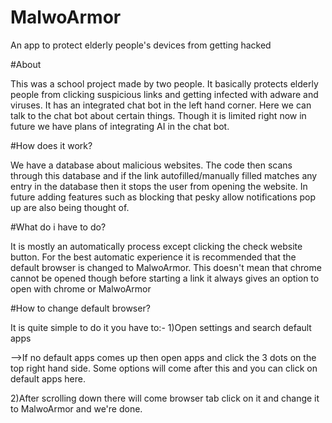 # MalwoArmor
An app to protect elderly people's devices from getting hacked

#About

This was a school project made by two people. It basically protects elderly people from clicking suspicious links and getting infected with adware and viruses. It has an integrated chat bot in the left hand corner. Here we can talk to the chat bot about certain things. Though it is limited right now in future we have plans of integrating AI in the chat bot.

#How does it work?

We have a database about malicious websites. The code then scans through this database and if the link autofilled/manually filled matches any entry in the database then it stops the user from opening the website. In future adding features such as blocking that pesky allow notifications pop up are also being thought of.

#What do i have to do?

It is mostly an automatically process except clicking the check website button. For the best automatic experience it is recommended that the default browser is changed to MalwoArmor. This doesn't mean that chrome cannot be opened though before starting a link it always gives an option to open with chrome or MalwoArmor

#How to change default browser?

It is quite simple to do it you have to:-
1)Open settings and search default apps

-->If no default apps comes up then open apps and click the 3 dots on the top right hand side. Some options will come after this and you can click on default apps here.

2)After scrolling down there will come browser tab click on it and change it to MalwoArmor and we're done.

